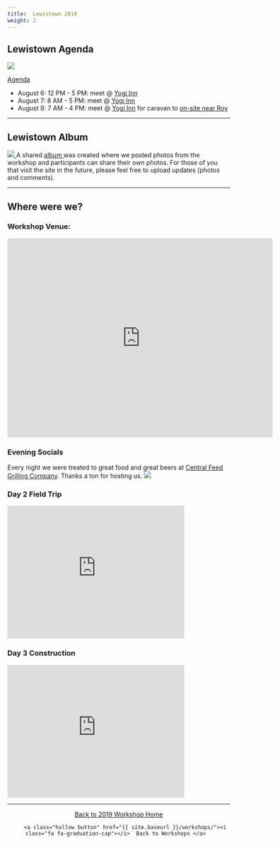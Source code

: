 ```yaml
---
title:  Lewistown 2019 
weight: 2
---
```


## Lewistown Agenda
[<img class="float-right" src="{{ site.baseurl }}/assets/images/workshops/2019/Lewistown_Agenda.png"> ](https://s3-us-west-2.amazonaws.com/etalweb.joewheaton.org/RestorationConsortium/Workshops/2019/SGI/NRCS_WLFW+Low-Tech+Riparian+Restoration+Workshop+Agenda+-+Lewistown%2C+MT+.pdf)

<a href="https://s3-us-west-2.amazonaws.com/etalweb.joewheaton.org/RestorationConsortium/Workshops/2019/SGI/NRCS_WLFW+Low-Tech+Riparian+Restoration+Workshop+Agenda+-+Lewistown%2C+MT+.pdf"><i class="fa fa-file-pdf-o" aria-hidden="true"></i> Agenda</a>

- August 6: 12 PM - 5 PM: meet @ [Yogi Inn](https://goo.gl/maps/BQodYG2qGnPSiRAo6) 
- August 7: 8 AM - 5 PM:  meet @ [Yogi Inn](https://goo.gl/maps/BQodYG2qGnPSiRAo6)
- August 8: 7 AM - 4 PM: meet @ [Yogi Inn](https://goo.gl/maps/BQodYG2qGnPSiRAo6) for caravan to [on-site near Roy](https://goo.gl/maps/XRbMhhgXtgZpEPj38)

-----
## Lewistown Album

[<img class="float-right" src="{{ site.baseurl }}/assets/images/workshops/2019/Lewistown_Album.png"> ](https://photos.app.goo.gl/UPvrkuyRmELviT5q8)
A shared [album <i class="fa fa-picture-o" aria-hidden="true"></i>](https://photos.app.goo.gl/UPvrkuyRmELviT5q8) was created where we posted photos from the workshop and participants can share their own photos. For those of you that visit the site in the future, please feel free to upload updates (photos and comments).

-----
## Where were we?
### Workshop Venue:

<iframe src="https://www.google.com/maps/embed?pb=!1m18!1m12!1m3!1d3520.9111477139845!2d-109.42320868410269!3d47.06675333310616!2m3!1f0!2f0!3f0!3m2!1i1024!2i768!4f13.1!3m3!1m2!1s0x5340d35dd7eb8fb3%3A0xb1e5919d6a440895!2sYogo+Inn!5e1!3m2!1sen!2sus!4v1566514163916!5m2!1sen!2sus" width="600" height="450" frameborder="0" style="border:0" allowfullscreen></iframe>

### Evening Socials
Every night we were treated to great food and great beers at [Central Feed Grilling Company](https://www.cfgrillco.com/#). Thanks a ton for hosting us.
[<img src="{{ site.baseurl }}/assets/images/workshops/2019/CFGO.png"> ](https://photos.app.goo.gl/UPvrkuyRmELviT5q8)


### Day 2 Field Trip
<iframe src="https://www.google.com/maps/embed?pb=!1m18!1m12!1m3!1d1843.3106448822848!2d-109.32258477541181!3d47.063450907248665!2m3!1f0!2f0!3f0!3m2!1i1024!2i768!4f13.1!3m3!1m2!1s0x0%3A0x0!2zNDfCsDAzJzQ4LjQiTiAxMDnCsDE5JzE3LjIiVw!5e1!3m2!1sen!2sus!4v1566514392952!5m2!1sen!2sus" width="400" height="300" frameborder="0" style="border:0" allowfullscreen></iframe>

### Day 3 Construction
<iframe src="https://www.google.com/maps/embed?pb=!1m18!1m12!1m3!1d16662.550940726167!2d-108.85433398698338!3d47.30123936694216!2m3!1f0!2f0!3f0!3m2!1i1024!2i768!4f13.1!3m3!1m2!1s0x5340a89b63381263%3A0x88775774b13dad44!2s602-600+Satterfield+Rd%2C+Roy%2C+MT+59471!5e1!3m2!1sen!2sus!4v1566514273295!5m2!1sen!2sus" width="400" height="300" frameborder="0" style="border:0" allowfullscreen></iframe>




-----
<div align="center">
    <a class="hollow button" href="{{ site.baseurl }}/workshops/2019/SGI"><i class="fa fa-chevron-circle-left"></i>  Back to 2019 Workshop Home </a>  

        <a class="hollow button" href="{{ site.baseurl }}/workshops/"><i class="fa fa-graduation-cap"></i>  Back to Workshops </a>  
</div>


